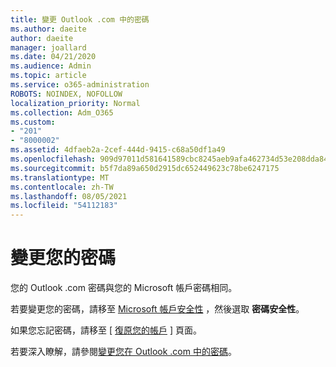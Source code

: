 ```yaml
---
title: 變更 Outlook .com 中的密碼
ms.author: daeite
author: daeite
manager: joallard
ms.date: 04/21/2020
ms.audience: Admin
ms.topic: article
ms.service: o365-administration
ROBOTS: NOINDEX, NOFOLLOW
localization_priority: Normal
ms.collection: Adm_O365
ms.custom:
- "201"
- "8000002"
ms.assetid: 4dfaeb2a-2cef-444d-9415-c68a50df1a49
ms.openlocfilehash: 909d97011d581641589cbc8245aeb9afa462734d53e208dda84657cd306d6fb2
ms.sourcegitcommit: b5f7da89a650d2915dc652449623c78be6247175
ms.translationtype: MT
ms.contentlocale: zh-TW
ms.lasthandoff: 08/05/2021
ms.locfileid: "54112183"
---
```

# <a name="change-your-password"></a>變更您的密碼

您的 Outlook .com 密碼與您的 Microsoft 帳戶密碼相同。
  
若要變更您的密碼，請移至 [Microsoft 帳戶安全性](https://go.microsoft.com/fwlink/p/?linkid=842325&amp;clcid=0x409) ，然後選取 **密碼安全性**。
  
如果您忘記密碼，請移至 [ [復原您的帳戶](https://go.microsoft.com/fwlink/p/?linkid=841909) ] 頁面。
  
若要深入瞭解，請參閱[變更您在 Outlook .com 中的密碼](https://support.office.com/article/2138d690-811c-4545-b2f3-e4dbe80c9735?wt.mc_id=Office_Outlook_com_Alchemy)。
